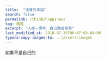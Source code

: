 ```yaml
---
title:  "浅薄的幸福"
search: false
permalink: /think/happiness
tag: 随笔
excerpt: "人类一思考，自己都会发笑"
last_modified_at: 2018-07-30T08:07:00-04:00
typora-copy-images-to: ..\assets\images
---
```


如果不是自己的